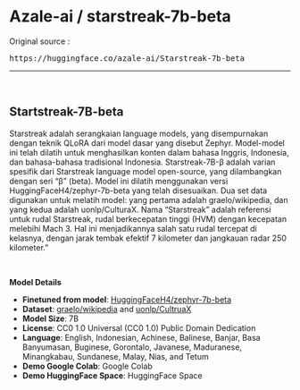 # Azale-ai / starstreak-7b-beta

Original source : 
<pre>https://huggingface.co/azale-ai/Starstreak-7b-beta</pre>

---

&nbsp;

## Startstreak-7B-beta
Starstreak adalah serangkaian language models, yang disempurnakan dengan teknik QLoRA dari model dasar yang disebut Zephyr. Model-model ini telah dilatih untuk menghasilkan konten dalam bahasa Inggris, Indonesia, dan bahasa-bahasa tradisional Indonesia. Starstreak-7B-β adalah varian spesifik dari Starstreak language model open-source, yang dilambangkan dengan seri “β” (beta). Model ini dilatih menggunakan versi HuggingFaceH4/zephyr-7b-beta yang telah disesuaikan. Dua set data digunakan untuk melatih model: yang pertama adalah graelo/wikipedia, dan yang kedua adalah uonlp/CulturaX. Nama “Starstreak” adalah referensi untuk rudal Starstreak, rudal berkecepatan tinggi (HVM) dengan kecepatan melebihi Mach 3. Hal ini menjadikannya salah satu rudal tercepat di kelasnya, dengan jarak tembak efektif 7 kilometer dan jangkauan radar 250 kilometer.”

&nbsp;

**Model Details**

- **Finetuned from model**: <a href=https://huggingface.co/HuggingFaceH4/zephyr-7b-beta>HuggingFaceH4/zephyr-7b-beta</a>
- **Dataset**: <a href=https://huggingface.co/datasets/graelo/wikipedia>graelo/wikipedia</a> and <a href=https://huggingface.co/datasets/uonlp/CulturaX>uonlp/CultruaX</a>
- **Model Size**: 7B
- **License**: CC0 1.0 Universal (CC0 1.0) Public Domain Dedication
- **Language**: English, Indonesian, Achinese, Balinese, Banjar, Basa Banyumasan, Buginese, Gorontalo, Javanese, Maduranese, Minangkabau, Sundanese, Malay, Nias, and Tetum
- **Demo Google Colab**: Google Colab
- **Demo HuggingFace Space**: HuggingFace Space
